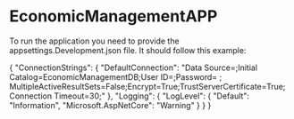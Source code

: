 # EconomicManagementAPP

To run the application you need to provide the appsettings.Development.json file.
It should follow this example:

{
  "ConnectionStrings": {
    "DefaultConnection": "Data Source=<SERVER>;Initial Catalog=EconomicManagementDB;User ID=<USER>;Password=<PASSWORD> <PASSWORD>; MultipleActiveResultSets=False;Encrypt=True;TrustServerCertificate=True;Connection Timeout=30;"
  },
  "Logging": {
    "LogLevel": {
      "Default": "Information",
      "Microsoft.AspNetCore": "Warning"
    }
  }
}
